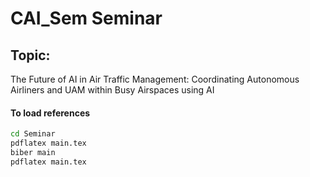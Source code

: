 # CAI_Sem Seminar

## Topic: 
The Future of AI in Air Traffic Management: 
Coordinating Autonomous Airliners and UAM within Busy Airspaces using AI


#### To load references
```bash
cd Seminar
pdflatex main.tex
biber main
pdflatex main.tex
```